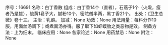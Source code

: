 序号：16691
名称：白丁香散
组成：白丁香14个（直者），石燕子1个（火煅，瘦者乃是雄），硫黄1皂子大，腻粉10个，密陀僧半两，黑丁香21个。
出处：《卫生总微》卷十三。
主治：乳癖。
加减：None
功效：None
用法用量：每料分作10服，用面丝汤调下；或煮面汤亦得。服了取下如虾蟆胎之类恶物是效。
制备方法：上为细末。
临床应用：None
各家论述：None
用药禁忌：None
附注：None
